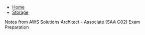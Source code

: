 - [Home](https://raghavramesh.github.io/mooc-notes/)
- [Storage](https://raghavramesh.github.io/mooc-notes/DevOps/AWS/Storage)

Notes from AWS Solutions Architect - Associate (SAA C02) Exam Preparation